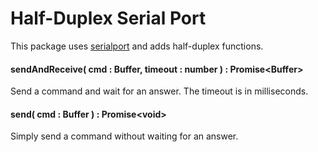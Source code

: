 # Half-Duplex Serial Port

This package uses [serialport](https://www.npmjs.com/package/serialport) and adds half-duplex functions.


#### sendAndReceive( cmd : Buffer, timeout : number ) : Promise&lt;Buffer&gt;

Send a command and wait for an answer. The timeout is in milliseconds.

#### send( cmd : Buffer ) : Promise&lt;void&gt;

Simply send a command without waiting for an answer.
